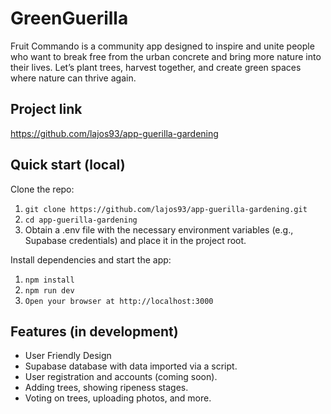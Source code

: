 # GreenGuerilla
Fruit Commando is a community app designed to inspire and unite people who want to break free from the urban concrete and bring more nature into their lives. Let’s plant trees, harvest together, and create green spaces where nature can thrive again.

## Project link
https://github.com/lajos93/app-guerilla-gardening

## Quick start (local)
Clone the repo:

1. `git clone https://github.com/lajos93/app-guerilla-gardening.git `
2. `cd app-guerilla-gardening `
3. Obtain a .env file with the necessary environment variables (e.g., Supabase credentials) and place it in the project root.

Install dependencies and start the app:

1. `npm install`
2. `npm run dev`
3. `Open your browser at http://localhost:3000`

## Features (in development)
- User Friendly Design
- Supabase database with data imported via a script.
- User registration and accounts (coming soon).
- Adding trees, showing ripeness stages.
- Voting on trees, uploading photos, and more.

